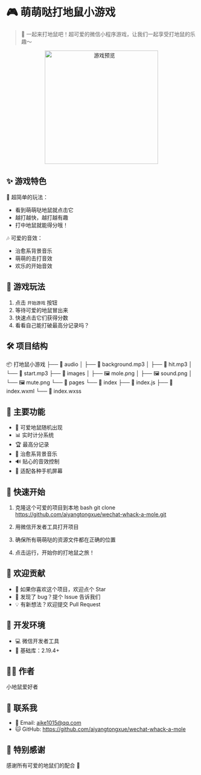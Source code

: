 # 🎮 萌萌哒打地鼠小游戏

> 🐹 一起来打地鼠吧！超可爱的微信小程序游戏，让我们一起享受打地鼠的乐趣～

<p align="center">
  <img src="images/game-preview.png" alt="游戏预览" width="300">
</p>

## ✨ 游戏特色

🎯 超简单的玩法：
- 看到萌萌哒地鼠就点击它
- 越打越快，越打越有趣
- 打中地鼠就能得分哦！

🎶 可爱的音效：
- 治愈系背景音乐
- 萌萌的击打音效
- 欢乐的开始音效

## 🎲 游戏玩法

1. 点击 `开始游戏` 按钮
2. 等待可爱的地鼠冒出来
3. 快速点击它们获得分数
4. 看看自己能打破最高分记录吗？

## 🛠️ 项目结构

📦 打地鼠小游戏
├── 📂 audio
│   ├── 🎵 background.mp3
│   ├── 🎵 hit.mp3
│   └── 🎵 start.mp3
├── 📂 images
│   ├── 🖼️ mole.png
│   ├── 🖼️ sound.png
│   └── 🖼️ mute.png
└── 📂 pages
    └── 📂 index
        ├── 📄 index.js
        ├── 📄 index.wxml
        └── 📄 index.wxss

## 🌈 主要功能

- 🎯 可爱地鼠随机出现
- 📊 实时计分系统
- 🏆 最高分记录
- 🎵 治愈系背景音乐
- 🔊 贴心的音效控制
- 📱 适配各种手机屏幕

## 🚀 快速开始

1. 克隆这个可爱的项目到本地
bash
git clone https://github.com/aiyangtongxue/wechat-whack-a-mole.git

2. 用微信开发者工具打开项目
3. 确保所有萌萌哒的资源文件都在正确的位置
4. 点击运行，开始你的打地鼠之旅！


## 🤝 欢迎贡献

- 🌟 如果你喜欢这个项目，欢迎点个 Star
- 🐛 发现了 bug？提个 Issue 告诉我们
- 💡 有新想法？欢迎提交 Pull Request

## 📝 开发环境

- 💻 微信开发者工具
- 📱 基础库：2.19.4+

## 👨‍💻 作者

小地鼠爱好者

## 📮 联系我

- 💌 Email: aike1015@qq.com
- 🐱 GitHub: https://github.com/aiyangtongxue/wechat-whack-a-mole

## 💝 特别感谢

感谢所有可爱的地鼠们的配合 🐹
